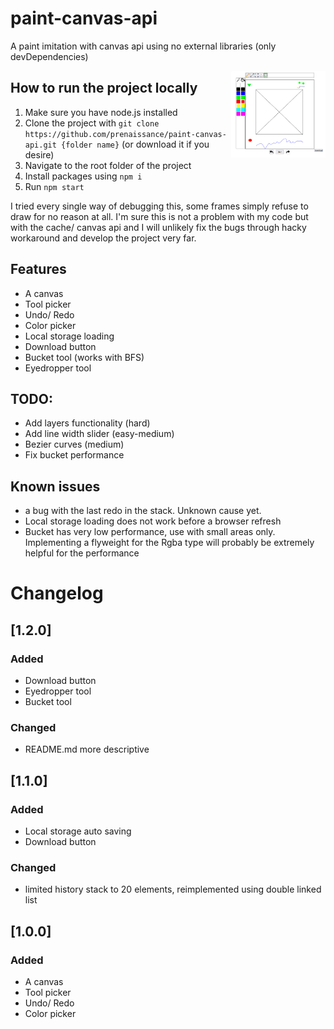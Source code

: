 # paint-canvas-api
A paint imitation with canvas api using no external libraries (only devDependencies)

<img src="https://github.com/prenaissance/paint-canvas-api/blob/master/src/assets/images/showcase.png?raw=true" width="30%" height="30%" style="float: right"/>

## How to run the project locally
1. Make sure you have node.js installed
2. Clone the project with `git clone https://github.com/prenaissance/paint-canvas-api.git {folder name}` (or download it if you desire)
3. Navigate to the root folder of the project
4. Install packages using `npm i`
5. Run `npm start`

I tried every single way of debugging this, some frames simply refuse to draw for no reason at all. I'm sure this is not a problem with my code but with the cache/ canvas api and I will unlikely fix the bugs through hacky workaround and develop the project very far.

## Features
- A canvas
- Tool picker
- Undo/ Redo
- Color picker
- Local storage loading
- Download button
- Bucket tool (works with BFS)
- Eyedropper tool

## TODO:
- Add layers functionality (hard)
- Add line width slider (easy-medium)
- Bezier curves (medium)
- Fix bucket performance

## Known issues
- a bug with the last redo in the stack. Unknown cause yet.
- Local storage loading does not work before a browser refresh
- Bucket has very low performance, use with small areas only. Implementing a flyweight for the Rgba type will probably be extremely helpful for the performance

# Changelog
## [1.2.0]
### Added
- Download button
- Eyedropper tool
- Bucket tool
### Changed
- README.md more descriptive
## [1.1.0]
### Added
- Local storage auto saving
- Download button
### Changed
- limited history stack to 20 elements, reimplemented using double linked list
## [1.0.0]
### Added
- A canvas
- Tool picker
- Undo/ Redo
- Color picker
